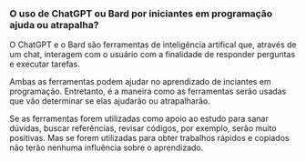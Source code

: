 ### O uso de ChatGPT ou Bard por iniciantes em programação ajuda ou atrapalha?

O ChatGPT e o Bard são ferramentas de inteligência artifical que, através de um chat, interagem com o usuário com a finalidade de responder perguntas e executar tarefas.

Ambas as ferramentas podem ajudar no aprendizado de inciantes em programação. Entretanto, é a maneira como as ferramentas serão usadas que vão determinar se elas ajudarão ou atrapalharão.

Se as ferramentas forem utilizadas como apoio ao estudo para sanar dúvidas, buscar referências, revisar códigos, por exemplo, serão muito positivas.  Mas se forem utilizadas para obter trabalhos rápidos e copiados não terão nenhuma influência sobre o aprendizado.
